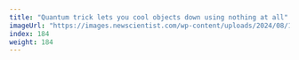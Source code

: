 ```yaml
---
title: "Quantum trick lets you cool objects down using nothing at all"
imageUrl: "https://images.newscientist.com/wp-content/uploads/2024/08/19160033/SEI_217598995.jpg?width=788"
index: 184
weight: 184
---
```

